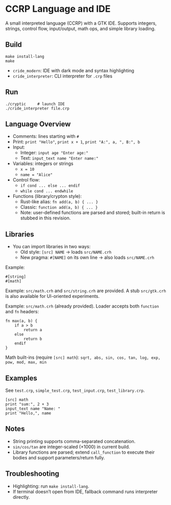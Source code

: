 # CCRP Language and IDE

A small interpreted language (CCRP) with a GTK IDE. Supports integers, strings, control flow, input/output, math ops, and simple library loading.

## Build

```
make install-lang
make
```

- `cride_modern`: IDE with dark mode and syntax highlighting
- `cride_interpreter`: CLI interpreter for `.crp` files

## Run

```
./cryptic     # launch IDE
./cride_interpreter file.crp
```

## Language Overview

- Comments: lines starting with `#`
- Print: `print "Hello"`, `print x + 1`, `print "A:", a, ", B:", b`
- Input:
  - Integer: `input age "Enter age:"`
  - Text: `input_text name "Enter name:"`
- Variables: integers or strings
  - `x = 10`
  - `name = "Alice"`
- Control flow:
  - `if cond ... else ... endif`
  - `while cond ... endwhile`
- Functions (library/crypton style):
  - Rust-like alias: `fn add(a, b) { ... }`
  - Classic: `function add(a, b) { ... }`
  - Note: user-defined functions are parsed and stored; built-in return is stubbed in this revision.

## Libraries

- You can import libraries in two ways:
  - Old style: `[src] NAME` → loads `src/NAME.crh`
  - New pragma: `#[NAME]` on its own line → also loads `src/NAME.crh`

Example:

```
#[string]
#[math]
```

Example: `src/math.crh` and `src/string.crh` are provided. A stub `src/gtk.crh` is also available for UI-oriented experiments.

Example: `src/math.crh` (already provided). Loader accepts both `function` and `fn` headers:

```
fn max(a, b) {
    if a > b
        return a
    else
        return b
    endif
}
```

Math built-ins (require `[src] math`): `sqrt, abs, sin, cos, tan, log, exp, pow, mod, max, min`

## Examples

See `test.crp`, `simple_test.crp`, `test_input.crp`, `test_library.crp`.

```
[src] math
print "sum:", 2 + 3
input_text name "Name: "
print "Hello,", name
```

## Notes

- String printing supports comma-separated concatenation.
- `sin/cos/tan` are integer-scaled (×1000) in current build.
- Library functions are parsed; extend `call_function` to execute their bodies and support parameters/return fully.

## Troubleshooting

- Highlighting: run `make install-lang`.
- If terminal doesn’t open from IDE, fallback command runs interpreter directly. 
